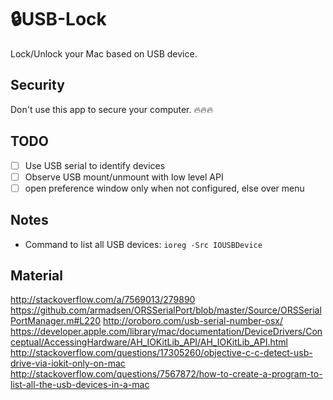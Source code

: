 # 🔒USB-Lock
Lock/Unlock your Mac based on USB device.

## Security
Don't use this app to secure your computer. 🔥🔥🔥

## TODO
- [ ] Use USB serial to identify devices
- [ ] Observe USB mount/unmount with low level API
- [ ] open preference window only when not configured, else over menu

## Notes
* Command to list all USB devices: `ioreg -Src IOUSBDevice`

## Material
http://stackoverflow.com/a/7569013/279890
https://github.com/armadsen/ORSSerialPort/blob/master/Source/ORSSerialPortManager.m#L220
http://oroboro.com/usb-serial-number-osx/
https://developer.apple.com/library/mac/documentation/DeviceDrivers/Conceptual/AccessingHardware/AH_IOKitLib_API/AH_IOKitLib_API.html
http://stackoverflow.com/questions/17305260/objective-c-c-detect-usb-drive-via-iokit-only-on-mac
http://stackoverflow.com/questions/7567872/how-to-create-a-program-to-list-all-the-usb-devices-in-a-mac